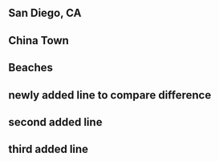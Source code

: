 ## San Diego, CA

## China Town

## Beaches

## newly added line to compare difference

## second added line

## third added line

